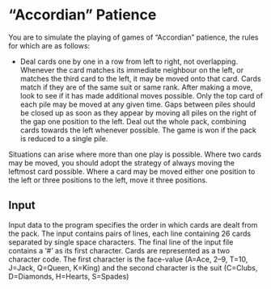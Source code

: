 # “Accordian” Patience
You are to simulate the playing of games of “Accordian” patience, the rules for which are as follows:

- Deal cards one by one in a row from left to right, not overlapping. Whenever the card
matches its immediate neighbour on the left, or matches the third card to the left, it may
be moved onto that card. Cards match if they are of the same suit or same rank. After
making a move, look to see if it has made additional moves possible. Only the top card of
each pile may be moved at any given time. Gaps between piles should be closed up as soon
as they appear by moving all piles on the right of the gap one position to the left. Deal out the whole pack, combining cards towards the left whenever possible. The game is won if
the pack is reduced to a single pile.

Situations can arise where more than one play is possible. Where two cards may be moved, you should adopt the strategy of always moving the leftmost card possible. Where a card may be moved
either one position to the left or three positions to the left, move it three positions.
## Input
Input data to the program specifies the order in which cards are dealt from the pack. The input contains pairs of lines, each line containing 26 cards separated by single space characters. The final line of the input file contains a ‘#’ as its first character. Cards are represented as a two character code. The first character is the face-value (A=Ace, 2–9, T=10, J=Jack, Q=Queen, K=King) and the second character is the suit (C=Clubs, D=Diamonds, H=Hearts, S=Spades)
